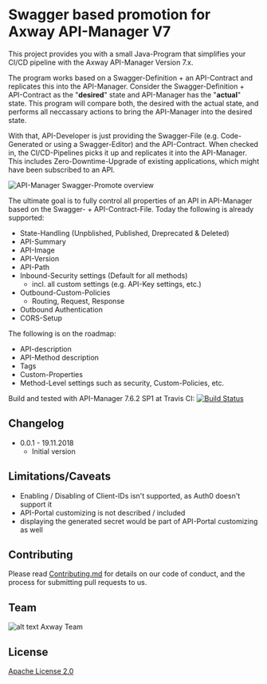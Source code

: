 # Swagger based promotion for Axway API-Manager V7

This project provides you with a small Java-Program that simplifies your CI/CD pipeline with the Axway API-Manager Version 7.x. 

The program works based on a Swagger-Definition + an API-Contract and replicates this into the API-Manager. Consider the Swagger-Definition + API-Contract as the "__desired__" state and API-Manager has the "__actual__" state. This program will compare both, the desired with the actual state, and performs all neccassary actions to bring the API-Manager into the desired state.

With that, API-Developer is just providing the Swagger-File (e.g. Code-Generated or using a Swagger-Editor) and the API-Contract. When checked in, the CI/CD-Pipelines picks it up and replicates it into the API-Manager. 
This includes Zero-Downtime-Upgrade of existing applications, which might have been subscribed to an API.

![API-Manager Swagger-Promote overview]( https://github.com/Axway-API-Management-Plus/apimanager-swagger-promote/blob/master/src/lib/images/apimanager-swagger-promote-overview.png )

The ultimate goal is to fully control all properties of an API in API-Manager based on the Swagger- + API-Contract-File.
Today the following is already supported:
- State-Handling (Unpblished, Published, Dreprecated & Deleted)
- API-Summary
- API-Image 
- API-Version
- API-Path
- Inbound-Security settings (Default for all methods)
  - incl. all custom settings (e.g. API-Key settings, etc.)
- Outbound-Custom-Policies
  - Routing, Request, Response
- Outbound Authentication
- CORS-Setup

The following is on the roadmap:
- API-description
- API-Method description
- Tags
- Custom-Properties
- Method-Level settings such as security, Custom-Policies, etc.

Build and tested with API-Manager 7.6.2 SP1 at Travis CI: [![Build Status](https://travis-ci.org/Axway-API-Management-Plus/apimanager-swagger-promote.svg?branch=master)](https://travis-ci.org/Axway-API-Management-Plus/apimanager-swagger-promote)

## Changelog
- 0.0.1 - 19.11.2018
  - Initial version


## Limitations/Caveats
- Enabling / Disabling of Client-IDs isn't supported, as Auth0 doesn't support it
- API-Portal customizing is not described / included
- displaying the generated secret would be part of API-Portal customizing as well

## Contributing

Please read [Contributing.md](https://github.com/Axway-API-Management-Plus/Common/blob/master/Contributing.md) for details on our code of conduct, and the process for submitting pull requests to us.

## Team

![alt text][Axwaylogo] Axway Team

[Axwaylogo]: https://github.com/Axway-API-Management/Common/blob/master/img/AxwayLogoSmall.png  "Axway logo"


## License
[Apache License 2.0](/LICENSE)
